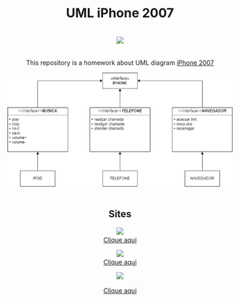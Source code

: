 <h1 align="center">UML iPhone 2007</h1>
<div align="center">
<br>
    <img src="https://hermes.digitalinnovation.one/assets/diome/logo-full.svg" width="150">
</div>
<br>
<p align="center">This repository is a homework about UML diagram <a href="https://www.youtube.com/watch?v=9ou608QQRq8&ab_channel=TuchilaRino">iPhone 2007</a></p>

<div align="center"><img src="./UML IPHONE.png"></div>
<br>
<h2 align="center">Sites</h2>
<a href="https://dio.me"><p align="center"><img src="https://hermes.digitalinnovation.one/assets/diome/logo-full.svg" width="50"><br>Clique aqui</p></a>
<a href="https://dev.java/"><p align="center"><img src="https://dev.java/assets/images/java-logo-vector.png" width="70"><br>Clique aqui</p></a>
<div align="center"><img src="https://github.com/Jordan-Lima/Bank-DIO/assets/60404264/f611999a-c83f-42d2-b73e-5dd34dffb5bd" width="50"><br><a href="https://jordanlima.dev"><p>Clique aqui</p></a></div>
